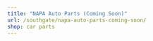 ```yaml
---
title: "NAPA Auto Parts (Coming Soon)"
url: /southgate/napa-auto-parts-coming-soon/
shop: car parts
---
```

